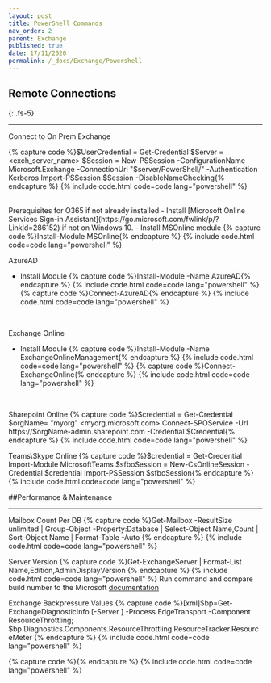 ```yaml
---
layout: post
title: PowerShell Commands
nav_order: 2
parent: Exchange
published: true
date: 17/11/2020
permalink: /_docs/Exchange/Powershell
---
```

## Remote Connections
{: .fs-5}

---
Connect to On Prem Exchange

{% capture code %}$UserCredential = Get-Credential
$Server = <exch_server_name>
$Session = New-PSSession -ConfigurationName Microsoft.Exchange -ConnectionUri "$server/PowerShell/" -Authentication Kerberos
Import-PSSession $Session -DisableNameChecking{% endcapture %}
{% include code.html code=code lang="powershell" %}

<br>
Prerequisites for O365 if not already installed
- Install [Microsoft Online Services Sign-in Assistant](https://go.microsoft.com/fwlink/p/?LinkId=286152) if not on Windows 10.
- Install MSOnline module
{% capture code %}Install-Module MSOnline{% endcapture %}
{% include code.html code=code lang="powershell" %}
<br>

AzureAD
- Install Module
{% capture code %}Install-Module -Name AzureAD{% endcapture %}
{% include code.html code=code lang="powershell" %}
{% capture code %}Connect-AzureAD{% endcapture %}
{% include code.html code=code lang="powershell" %}
<br>

Exchange Online
- Install Module
{% capture code %}Install-Module -Name ExchangeOnlineManagement{% endcapture %}
{% include code.html code=code lang="powershell" %}
{% capture code %}Connect-ExchangeOnline{% endcapture %}
{% include code.html code=code lang="powershell" %}
<br>

Sharepoint Online
{% capture code %}$credential = Get-Credential
$orgName= "myorg" <myorg.microsoft.com>
Connect-SPOService -Url https://$orgName-admin.sharepoint.com -Credential $Credential{% endcapture %}
{% include code.html code=code lang="powershell" %}
<br>

Teams\Skype Online
{% capture code %}$credential = Get-Credential
Import-Module MicrosoftTeams
$sfboSession = New-CsOnlineSession -Credential $credential
Import-PSSession $sfboSession{% endcapture %}
{% include code.html code=code lang="powershell" %}
<br>

##Performance & Maintenance

---
Mailbox Count Per DB
{% capture code %}Get-Mailbox -ResultSize unlimited | Group-Object -Property:Database | Select-Object Name,Count | Sort-Object Name | Format-Table -Auto {% endcapture %}
{% include code.html code=code lang="powershell" %}
<br>

Server Version
{% capture code %}Get-ExchangeServer | Format-List Name,Edition,AdminDisplayVersion {% endcapture %}
{% include code.html code=code lang="powershell" %}
Run command and compare build number to the Microsoft [documentation](https://docs.microsoft.com/en-us/exchange/new-features/build-numbers-and-release-dates?view=exchserver-2016)
<br>

Exchange Backpressure Values
{% capture code %}[xml]$bp=Get-ExchangeDiagnosticInfo [-Server <ServerIdentity> ] -Process EdgeTransport -Component ResourceThrottling; $bp.Diagnostics.Components.ResourceThrottling.ResourceTracker.ResourceMeter {% endcapture %}
{% include code.html code=code lang="powershell" %}
<br>

{% capture code %}{% endcapture %}
{% include code.html code=code lang="powershell" %}
<br>
